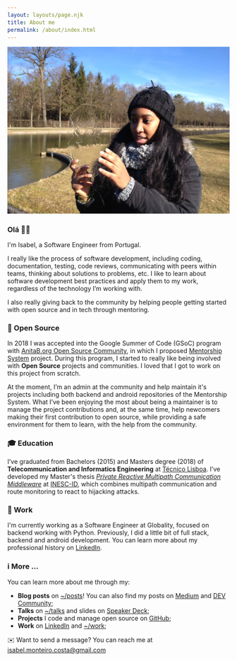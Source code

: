 ```yaml
---
layout: layouts/page.njk
title: About me
permalink: /about/index.html
---
```


![Isabel in Germany all covered from cold](/images/me-out-in-the-cold.jpg)

### Olá 👋🏾

I'm Isabel, a Software Engineer from Portugal.

I really like the process of software development, including coding, documentation, testing, code reviews, communicating with peers within teams, thinking about solutions to problems, etc. I like to learn about software development best practices and apply them to my work, regardless of the technology I’m working with.

I also really giving back to the community by helping people getting started with open source and in tech through mentoring.

### 🌅 Open Source

In 2018 I was accepted into the Google Summer of Code (GSoC) program with [AnitaB.org Open Source Community](https://github.com/anitab-org), in which I proposed [Mentorship System](https://summerofcode.withgoogle.com/archive/2018/projects/6592097335377920/) project. During this program, I started to really like being involved with **Open Source** projects and communities. I loved that I got to work on this project from scratch.

At the moment, I’m an admin at the community and help maintain it's projects including both backend and android repositories of the Mentorship System. What I’ve been enjoying the most about being a maintainer is to manage the project contributions and, at the same time, help newcomers making their first contribution to open source, while providing a safe environment for them to learn, with the help from the community.

### 🎓 Education

I’ve graduated from Bachelors (2015) and Masters degree (2018) of **Telecommunication and Informatics Engineering** at [Técnico Lisboa](https://tecnico.ulisboa.pt/). I’ve developed my Master's thesis [_Private Reactive Multipath Communication Middleware_](https://github.com/inesc-id/Premium) at [INESC-ID](https://www.inesc-id.pt/), which combines multipath communication and route monitoring to react to hijacking attacks.

### 💼 Work

I'm currently working as a Software Engineer at Globality, focused on backend working with Python. Previously, I did a little bit of full stack, backend and android development. You can learn more about my professional history on [LinkedIn](https://www.linkedin.com/in/isabelcmdcosta).

### ℹ️ More ...

You can learn more about me through my:
- **Blog posts** on [~/posts](/posts/)! You can also find my posts on [Medium](https://medium.com/@isabelcmdcosta) and [DEV Community](https://dev.to/isabelcmdcosta);
- **Talks** on [~/talks](/talks/) and slides on [Speaker Deck](https://speakerdeck.com/isabelcmdcosta);
- **Projects** I code and manage open source on [GitHub](https://github.com/isabelcosta);
- **Work** on [LinkedIn](https://www.linkedin.com/in/isabelcmdcosta) and [~/work](/work/);

✉️ Want to send a message? You can reach me at [isabel.monteiro.costa@gmail.com](mailto:isabel.monteiro.costa@gmail.com)

